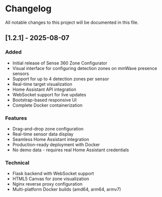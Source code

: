 # Changelog

All notable changes to this project will be documented in this file.

## [1.2.1] - 2025-08-07

### Added
- Initial release of Sense 360 Zone Configurator
- Visual interface for configuring detection zones on mmWave presence sensors
- Support for up to 4 detection zones per sensor
- Real-time target visualization
- Home Assistant API integration
- WebSocket support for live updates
- Bootstrap-based responsive UI
- Complete Docker containerization

### Features
- Drag-and-drop zone configuration
- Real-time sensor data display
- Seamless Home Assistant integration
- Production-ready deployment with Docker
- No demo data - requires real Home Assistant credentials

### Technical
- Flask backend with WebSocket support
- HTML5 Canvas for zone visualization
- Nginx reverse proxy configuration
- Multi-platform Docker builds (amd64, arm64, armv7)